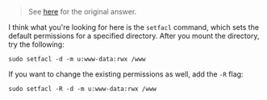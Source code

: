 
> See [here](https://stackoverflow.com/a/73671526/6456163) for the original answer.

I think what you're looking for here is the `setfacl` command, which sets the default permissions for a specified directory. After you mount the directory, try the following:

```shell
sudo setfacl -d -m u:www-data:rwx /www
```

If you want to change the existing permissions as well, add the `-R` flag:

```shell
sudo setfacl -R -d -m u:www-data:rwx /www
```
